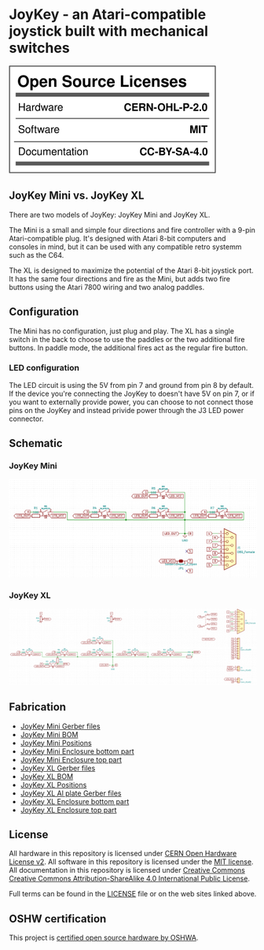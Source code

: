 # JoyKey - an Atari-compatible joystick built with mechanical switches

![Open source licenses](./Media/oshw_facts.svg)

## JoyKey Mini vs. JoyKey XL

There are two models of JoyKey: JoyKey Mini and JoyKey XL.

The Mini is a small and simple four directions and fire controller with a 9-pin Atari-compatible plug. It's designed with Atari 8-bit computers and consoles in mind, but it can be used with any compatible retro systemm such as the C64.

The XL is designed to maximize the potential of the Atari 8-bit joystick port.
It has the same four directions and fire as the Mini, but adds two fire buttons using the Atari 7800 wiring and two analog paddles.

## Configuration

The Mini has no configuration, just plug and play. The XL has a single switch in the back to choose to use the paddles or the two additional fire buttons.
In paddle mode, the additional fires act as the regular fire button.

### LED configuration

The LED circuit is using the 5V from pin 7 and ground from pin 8 by default.
If the device you're connecting the JoyKey to doesn't have 5V on pin 7, or if you want to externally provide power, you can choose to not connect those pins on the JoyKey and instead privide power through the J3 LED power connector.

## Schematic

### JoyKey Mini

![JoyKey Mini Schematic](JoyKeyMini_Schematic.png)

### JoyKey XL

![JoyKey XL Schematic](JoyKeyXL_Schematic.png)

## Fabrication

* [JoyKey Mini Gerber files](Fabrication/JoyKeyMini.zip)
* [JoyKey Mini BOM](Fabrication/JoyKeyMini-BOM.csv)
* [JoyKey Mini Positions](Fabrication/JoyKeyMini-all-pos.csv)
* [JoyKey Mini Enclosure bottom part](Case/JoyKeyMiniCase-Bottom.stl)
* [JoyKey Mini Enclosure top part](Case/JoyKeyMiniCase-Top.stl)
* [JoyKey XL Gerber files](Fabrication/JoyKeyXL.zip)
* [JoyKey XL BOM](Fabrication/JoyKeyMX-BOM.csv)
* [JoyKey XL Positions](Fabrication/JoyKeyMX-top-pos.csv)
* [JoyKey XL Al plate Gerber files](Fabrication/JoyKeyMX-plate.zip)
* [JoyKey XL Enclosure bottom part](Case/JoyKeyMiniCase-Bottom.stl)
* [JoyKey XL Enclosure top part](Case/JoyKeyMiniCase-Top.stl)

## License

All hardware in this repository is licensed under [CERN Open Hardware License v2](https://ohwr.org/cern_ohl_p_v2.pdf).
All software in this repository is licensed under the [MIT license](https://mit-license.org/).
All documentation in this repository is licensed under [Creative Commons Creative Commons Attribution-ShareAlike 4.0 International Public License](https://creativecommons.org/licenses/by-sa/4.0/legalcode).

Full terms can be found in the [LICENSE](./LICENSE) file or on the web sites linked above.

## OSHW certification

This project is [certified open source hardware by OSHWA](https://certification.oshwa.org/us002379.html).